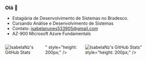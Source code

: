 ### Olá 👋

- Estagiária de Desenvolvimento de Sistemas no Bradesco.
- Cursando Análise e Desenvolvimento de Sistemas
- Contato: isabelanunes533905@gmail.com
- AZ-900 Microsoft Azure Fundamentals


<div style="display: flex; align-items: center; gap: 10px;">
  <img src="https://github-readme-stats.vercel.app/api?username=IsabelaNz&theme=yeblu&show_icons=true&hide_border=true&count_private=true" alt="IsabelaNz's GitHub Stats" />" style="height: 200px;" />

  <img src="https://github-readme-stats.vercel.app/api/top-langs/?username=IsabelaNz&theme=yeblu&show_icons=true&hide_border=true&layout=compact" alt="IsabelaNz's GitHub Stats" />" style="height: 200px;" />
</div>



